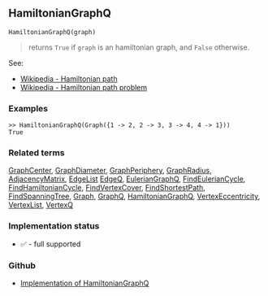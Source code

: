 ## HamiltonianGraphQ

```
HamiltonianGraphQ(graph)
```

> returns `True` if `graph` is an hamiltonian graph, and `False` otherwise.
 
See:
* [Wikipedia - Hamiltonian path](https://en.wikipedia.org/wiki/Hamiltonian_path)
* [Wikipedia - Hamiltonian path problem](https://en.wikipedia.org/wiki/Hamiltonian_path_problem)
  

### Examples

```
>> HamiltonianGraphQ(Graph({1 -> 2, 2 -> 3, 3 -> 4, 4 -> 1}))
True
```

### Related terms 
[GraphCenter](GraphCenter.md), [GraphDiameter](GraphDiameter.md), [GraphPeriphery](GraphPeriphery.md), [GraphRadius](GraphRadius.md), [AdjacencyMatrix](AdjacencyMatrix.md), [EdgeList](EdgeList.md)
[EdgeQ](EdgeQ.md), [EulerianGraphQ](EulerianGraphQ.md), [FindEulerianCycle](FindEulerianCycle.md), [FindHamiltonianCycle](FindHamiltonianCycle.md), [FindVertexCover](FindVertexCover.md), [FindShortestPath](FindShortestPath.md), [FindSpanningTree](FindSpanningTree.md), [Graph](Graph.md), [GraphQ](GraphQ.md), [HamiltonianGraphQ](HamiltonianGraphQ.md), 
[VertexEccentricity](VertexEccentricity.md), [VertexList](VertexList.md), [VertexQ](VertexQ.md) 






### Implementation status

* &#x2705; - full supported

### Github

* [Implementation of HamiltonianGraphQ](https://github.com/axkr/symja_android_library/blob/master/symja_android_library/matheclipse-core/src/main/java/org/matheclipse/core/builtin/GraphFunctions.java#L1389) 
